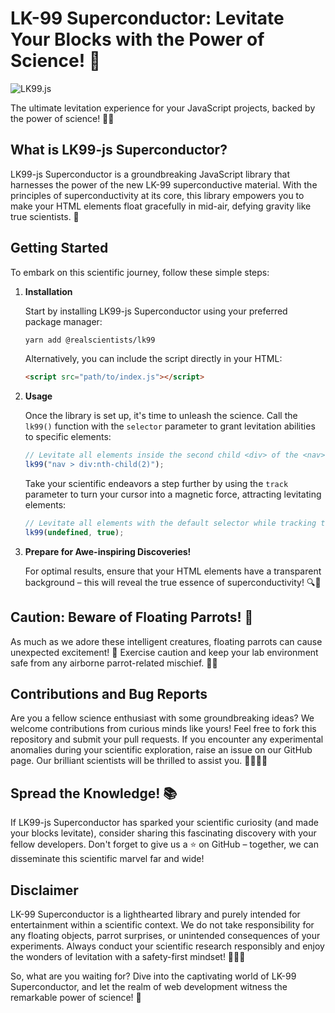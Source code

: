 # LK-99 Superconductor: Levitate Your Blocks with the Power of Science! 🔬

![LK99.js](https://github.com/x64Bits/solid-icons/assets/25030238/f14980ff-f3c4-4b50-99a7-6a9ccf6d7a86)

The ultimate levitation experience for your JavaScript projects, backed by the power of science! 🔬✨

## What is LK99-js Superconductor?

LK99-js Superconductor is a groundbreaking JavaScript library that harnesses the power of the new LK-99 superconductive material. With the principles of superconductivity at its core, this library empowers you to make your HTML elements float gracefully in mid-air, defying gravity like true scientists. 🚀

## Getting Started

To embark on this scientific journey, follow these simple steps:

1. **Installation**

   Start by installing LK99-js Superconductor using your preferred package manager:

   ```bash
   yarn add @realscientists/lk99
   ```

   Alternatively, you can include the script directly in your HTML:

   ```html
   <script src="path/to/index.js"></script>
   ```

2. **Usage**

   Once the library is set up, it's time to unleash the science. Call the `lk99()` function with the `selector` parameter to grant levitation abilities to specific elements:

   ```javascript
   // Levitate all elements inside the second child <div> of the <nav> element
   lk99("nav > div:nth-child(2)");
   ```

   Take your scientific endeavors a step further by using the `track` parameter to turn your cursor into a magnetic force, attracting levitating elements:

   ```javascript
   // Levitate all elements with the default selector while tracking the cursor magnetically
   lk99(undefined, true);
   ```

3. **Prepare for Awe-inspiring Discoveries!**

   For optimal results, ensure that your HTML elements have a transparent background – this will reveal the true essence of superconductivity! 🔍🔬

## Caution: Beware of Floating Parrots! 🦜

As much as we adore these intelligent creatures, floating parrots can cause unexpected excitement! 🙈 Exercise caution and keep your lab environment safe from any airborne parrot-related mischief. 🧪💨

## Contributions and Bug Reports

Are you a fellow science enthusiast with some groundbreaking ideas? We welcome contributions from curious minds like yours! Feel free to fork this repository and submit your pull requests. If you encounter any experimental anomalies during your scientific exploration, raise an issue on our GitHub page. Our brilliant scientists will be thrilled to assist you. 👩‍🔬👨‍🔬

## Spread the Knowledge! 📚

If LK99-js Superconductor has sparked your scientific curiosity (and made your blocks levitate), consider sharing this fascinating discovery with your fellow developers. Don't forget to give us a ⭐️ on GitHub – together, we can disseminate this scientific marvel far and wide!

## Disclaimer

LK-99 Superconductor is a lighthearted library and purely intended for entertainment within a scientific context. We do not take responsibility for any floating objects, parrot surprises, or unintended consequences of your experiments. Always conduct your scientific research responsibly and enjoy the wonders of levitation with a safety-first mindset! 🧑‍🔬🤓

So, what are you waiting for? Dive into the captivating world of LK-99 Superconductor, and let the realm of web development witness the remarkable power of science! 🌌
